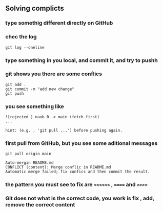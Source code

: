 
## Solving complicts

### type somethig different directly on GitHub

### chec the log
```
git log --oneline
```

### type something in you local, and commit it, and try to pushh
### git shows you there are  some conflics
```
git add .
git commit -m "add new change"
git push
```

### you see something like
```
![rejected ] naub 0 -> main (fetch first)
...

hint: (e.g. , 'git pull ...') before pushing again.
```


### first pull from GitHub, but you see some aditional messages
```
git pull origin main
```

```
Auto-mergin README.md
CONFLICT (content): Merge conflic in README.md
Automatic merge failed; fix confics and then commit the result.
```

### the pattern you must see to fix  are `<<<<<<` ,  `====` and  `>>>>`
### Git does not what is the correct  code, you work is fix , add, remove the correct content

